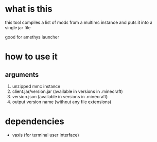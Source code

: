 # what is this
this tool compiles a list of mods from a multimc instance and puts it into a single jar file

good for amethys launcher

# how to use it
## arguments
1. unzipped mmc instance
2. client.jar/version.jar (available in versions in .minecraft)
3. version.json (available in versions in .minecraft)
4. output version name (without any file extensions)

# dependencies
- vaxis (for terminal user interface)

